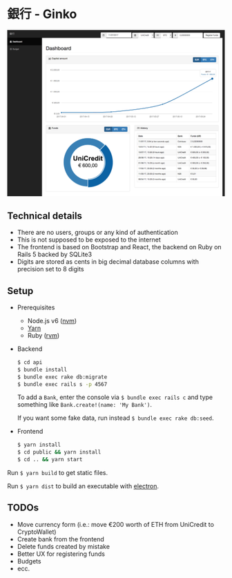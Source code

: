 # 銀行 - Ginko

![Screenshot](/screenshot.png?raw=true)

Technical details
-----------------

- There are no users, groups or any kind of authentication
- This is not supposed to be exposed to the internet
- The frontend is based on Bootstrap and React, the backend on Ruby on Rails 5 backed by SQLite3
- Digits are stored as cents in big decimal database columns with precision set to 8 digits

Setup
-----

- Prerequisites
  - Node.js v6 ([nvm](https://github.com/creationix/nvm))
  - [Yarn](https://yarnpkg.com/)
  - Ruby ([rvm](https://rvm.io/))

- Backend

  ```sh
  $ cd api
  $ bundle install
  $ bundle exec rake db:migrate
  $ bundle exec rails s -p 4567
  ```

  To add a `Bank`, enter the console via `$ bundle exec rails c` and type
  something like `Bank.create!(name: 'My Bank')`.

  If you want some fake data, run instead `$ bundle exec rake db:seed`.

- Frontend

  ```sh
  $ yarn install
  $ cd public && yarn install
  $ cd .. && yarn start
  ```

Run `$ yarn build` to get static files.

Run `$ yarn dist` to build an executable with [electron](https://electron.atom.io/).

TODOs
-----

- Move currency form (i.e.: move €200 worth of ETH from UniCredit to CryptoWallet)
- Create bank from the frontend
- Delete funds created by mistake
- Better UX for registering funds
- Budgets
- ecc.
